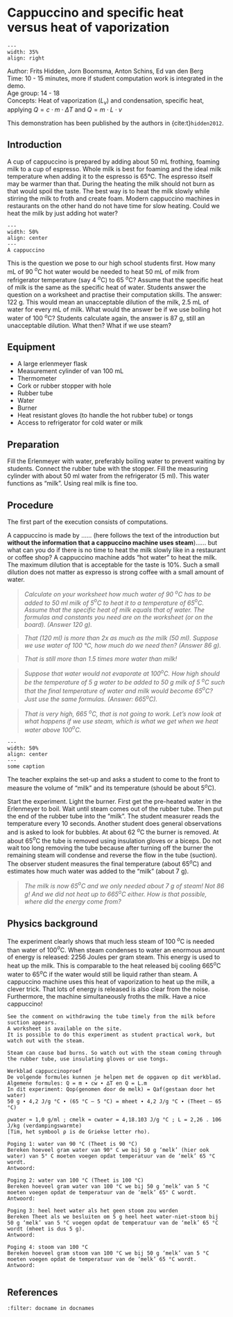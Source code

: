 # Cappuccino and specific heat versus heat of vaporization

<div style="clear: both;">

```{figure} ../../figures/open.png
---
width: 35%
align: right
```

</div>


Author:     Frits Hidden, Jorn Boomsma, Anton Schins, Ed van den Berg\
Time:	  	10 - 15 minutes, more if student computation work is integrated in the demo.\
Age group:	14 - 18\
Concepts:	Heat of vaporization ($L_v$) and condensation, specific heat, applying $Q = c \cdot m \cdot ΔT$ and $Q = m \cdot L \cdot v$

This demonstration has been published by the authors in {cite:t}`hidden2012`.

## Introduction
A cup of cappuccino is prepared by adding about 50 mL frothing, foaming milk to a cup of espresso. Whole milk is best for foaming and the ideal milk temperature when adding it to the espresso is 65°C. The espresso itself may be warmer than that. During the heating the milk should not burn as that would spoil the taste. The best way is to heat the milk slowly while stirring the milk to froth and create foam. Modern cappuccino machines in restaurants on the other hand do not have time for slow heating. Could we heat the milk by just adding hot water?

```{figure} demo02_figure2.JPG
---
width: 50%
align: center
---
A cappuccino
```

This is the question we pose to our high school students first. How many mL of 90 $^o$C hot water would be needed to heat 50 mL of milk from refrigerator temperature (say 4 $^o$C) to 65 $^o$C? Assume that the specific heat of milk is the same as the specific heat of water. Students answer the question on a worksheet and practise their computation skills. The answer: 122 g. This would mean an unacceptable dilution of the milk, 2.5 mL of water for every mL of milk. What would the answer be if we use boiling hot water of 100 $^o$C? Students calculate again, the answer is 87 g, still an unacceptable dilution. What then? What if we use steam?

## Equipment
* A large erlenmeyer flask
* Measurement cylinder of van 100 mL
* Thermometer
* Cork or rubber stopper with hole 
* Rubber tube
* Water
* Burner
* Heat resistant gloves (to handle the hot rubber tube) or tongs
* Access to refrigerator for cold water or milk

## Preparation
Fill the Erlenmeyer with water, preferably boiling water to prevent waiting by students. Connect the rubber tube with the stopper. Fill the measuring cylinder with about 50 ml water from the refrigerator (5 ml). This water functions as “milk”. Using real milk is fine too. 

## Procedure
The first part of the execution consists of computations. 

A cappuccino is made by ...... (here follows the text of the introduction but **without the information that a cappuccino machine uses steam**)...... but what can you do if there is no time to heat the milk slowly like in a restaurant or coffee shop? A cappuccino machine adds “hot water” to heat the milk. The maximum dilution that is acceptable for the taste is 10%. Such a small dilution does not matter as expresso is strong coffee with a small amount of water. 

> *Calculate on your worksheet how much water of 90 $^o$C has to be added to 50 ml milk of 5$^o$C to heat it to a temperature of 65$^o$C. Assume that the specific heat of milk equals that of water. The formulas and constants you need are on the worksheet (or on the board). (Answer 120 g).*

> *That (120 ml) is more than 2x as much as the milk (50 ml). Suppose we use water of 100 °C, how much do we need then? (Answer 86 g).*

> *That is still more than 1.5 times more water than milk!*

> *Suppose that water would not evaporate at 100$^o$C. How high should be the temperature of 5 g water to be added to 50 g milk of 5 $^o$C such that the final temperature of water and milk would become 65$^o$C? Just use the same formulas. (Answer: 665$^o$C).*

> *That is very high, 665 $^o$C, that is not going to work. Let’s now look at what happens if we use steam, which is what we get when we heat water above 100$^o$C.*

```{figure} demo02_figure1.jpg
---
width: 50%
align: center
---
some caption
```

The teacher explains the set-up and asks a student to come to the front to measure the volume of “milk” and its temperature (should be about 5$^o$C). 

Start the experiment. Light the burner. First get the pre-heated water in the Erlenmeyer to boil. Wait until steam comes out of the rubber tube. Then put the end of the rubber tube into the “milk”. The student measurer reads the temperature every 10 seconds. Another student does general observations and is asked to look for bubbles. At about 62 $^o$C the burner is removed. At about 65$^o$C the tube is removed using insulation gloves or a biceps. Do not wait too long removing the tube because after turning off the burner the remaining steam will condense and reverse the flow in the tube (suction). The observer student measures the final temperature (about 65$^o$C) and estimates how much water was added to the “milk” (about 7 g).

> *The milk is now 65$^o$C and we only needed about 7 g of steam! Not 86 g!  And we did not heat up to 665$^o$C either. How is that possible, where did the energy come from?*

## Physics background
The experiment clearly shows that much less steam of 100 $^o$C is needed than water of 100$^o$C. When steam condenses to water an enormous amount of energy is released: 2256 Joules per gram steam. This energy is used to heat up the milk.  This is comparable to the heat released bij cooling 665$^o$C water to 65$^o$C if the water would still be liquid rather than steam. A cappuccino machine uses this heat of vaporization to heat up the milk, a clever trick. That lots of energy is released is also clear from the noise. Furthermore, the machine simultaneously froths the milk. Have a nice cappuccino!

```{tip}
See the comment on withdrawing the tube timely from the milk before suction appears. 
A worksheet is available on the site. 
It is possible to do this experiment as student practical work, but watch out with the steam. 
```

```{warning}
Steam can cause bad burns. So watch out with the steam coming through the rubber tube, use insulating gloves or use tongs. 
```
```{admonition} Worksheet
Werkblad cappuccinoproef
De volgende formules kunnen je helpen met de opgaven op dit werkblad.
Algemene formules: Q = m ∙ cw ∙ ∆T en Q = L.m
In dit experiment: Qop(genomen door de melk) = Qaf(gestaan door het water)
50 g ∙ 4,2 J/g °C ∙ (65 °C – 5 °C) = mheet ∙ 4,2 J/g °C ∙ (Theet – 65 °C)

ρwater ≈ 1,0 g/ml ; cmelk ≈ cwater = 4,18.103 J/g °C ; L = 2,26 . 106 J/kg (verdampingswarmte)
[Tim, het symbool ρ is de Griekse letter rho).

Poging 1: water van 90 °C (Theet is 90 °C)
Bereken hoeveel gram water van 90° C we bij 50 g ‘melk’ (hier ook water) van 5° C moeten voegen opdat temperatuur van de ‘melk’ 65 °C wordt.
Antwoord: 

Poging 2: water van 100 °C (Theet is 100 °C)
Bereken hoeveel gram water van 100 °C we bij 50 g ‘melk’ van 5 °C moeten voegen opdat de temperatuur van de ‘melk’ 65° C wordt.
Antwoord: 

Poging 3: heel heet water als het geen stoom zou worden
Bereken Theet als we besluiten om 5 g heel heet water-niet-stoom bij 50 g ‘melk’ van 5 °C voegen opdat de temperatuur van de ‘melk’ 65 °C wordt (mheet is dus 5 g).
Antwoord: 
 
Poging 4: stoom van 100 °C
Bereken hoeveel gram stoom van 100 °C we bij 50 g ‘melk’ van 5 °C moeten voegen opdat de temperatuur van de ‘melk’ 65 °C wordt.
Antwoord: 


```

## References
```{bibliography}
:filter: docname in docnames
```

